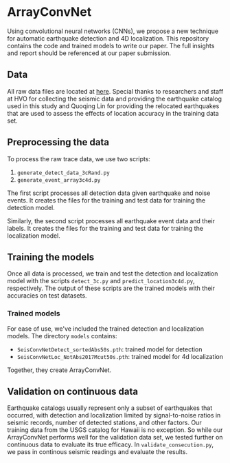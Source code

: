 # ArrayConvNet
Using convolutional neural networks (CNNs), we propose a new technique for automatic earthquake detection and 4D localization. This repository contains the code and trained models to write our paper. The full insights and report should be referenced at our paper submission. 

## Data
All raw data files are located at [here](https://duckduckgo.com). Special thanks to researchers and staff at HVO for collecting the seismic data and providing the earthquake catalog used in this study and Quoqing Lin for providing the relocated earthquakes that are used to assess the effects of location accuracy in the training data set.

## Preprocessing the data
To process the raw trace data, we use two scripts:
1. `generate_detect_data_3cRand.py`
2. `generate_event_array3c4d.py`

The first script processes all detection data given earthquake and noise events. It creates the files for the training and test data for training the detection model.

Similarly, the second script processes all earthquake event data and their labels. It creates the files for the training and test data for training the localization model.   

## Training the models
Once all data is processed, we train and test the detection and localization model with the scripts `detect_3c.py` and `predict_location3c4d.py`, respectively. The output of these scripts are the trained models with their accuracies on test datasets. 

### Trained models
For ease of use, we've included the trained detection and localization models. The directory `models` contains:

- `SeisConvNetDetect_sortedAbs50s.pth`: trained model for detection
- `SeisConvNetLoc_NotAbs2017Mcut50s.pth`: trained model for 4d localization

Together, they create ArrayConvNet.

## Validation on continuous data
Earthquake catalogs usually represent only a subset of earthquakes that occurred, with detection and localization limited by signal-to-noise ratios in seismic records, number of detected stations, and other factors. Our training data from the USGS catalog for Hawaii is no exception. So while our ArrayConvNet performs well for the validation data set, we tested further on continuous data to evaluate its true efficacy. In `validate_consecution.py`, we pass in continous seismic readings and evaluate the results.
